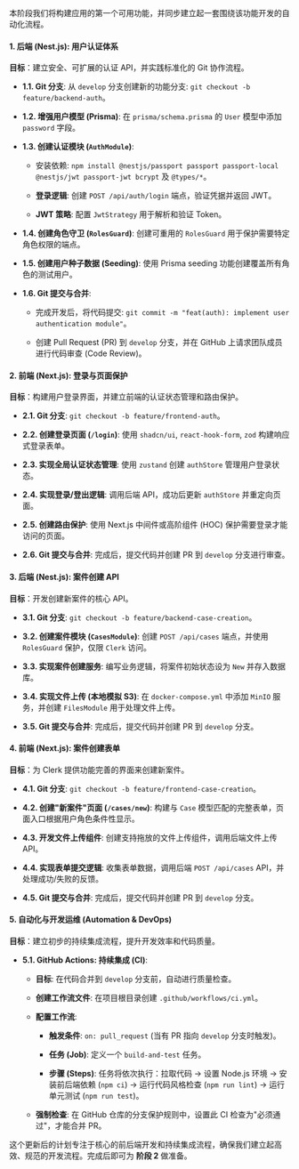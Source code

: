 本阶段我们将构建应用的第一个可用功能，并同步建立起一套围绕该功能开发的自动化流程。

#### **1. 后端 (Nest.js): 用户认证体系**

**目标**：建立安全、可扩展的认证 API，并实践标准化的 Git 协作流程。

- **1.1. Git 分支**: 从 `develop` 分支创建新的功能分支: `git checkout -b feature/backend-auth`。
    
- **1.2. 增强用户模型 (Prisma)**: 在 `prisma/schema.prisma` 的 `User` 模型中添加 `password` 字段。
    
- **1.3. 创建认证模块 (`AuthModule`)**:
    
    - 安装依赖: `npm install @nestjs/passport passport passport-local @nestjs/jwt passport-jwt bcrypt` 及 `@types/*`。
        
    - **登录逻辑**: 创建 `POST /api/auth/login` 端点，验证凭据并返回 JWT。
        
    - **JWT 策略**: 配置 `JwtStrategy` 用于解析和验证 Token。
        
- **1.4. 创建角色守卫 (`RolesGuard`)**: 创建可重用的 `RolesGuard` 用于保护需要特定角色权限的端点。
    
- **1.5. 创建用户种子数据 (Seeding)**: 使用 Prisma seeding 功能创建覆盖所有角色的测试用户。
    
- **1.6. Git 提交与合并**:
    
    - 完成开发后，将代码提交: `git commit -m "feat(auth): implement user authentication module"`。
        
    - 创建 Pull Request (PR) 到 `develop` 分支，并在 GitHub 上请求团队成员进行代码审查 (Code Review)。
        

#### **2. 前端 (Next.js): 登录与页面保护**

**目标**：构建用户登录界面，并建立前端的认证状态管理和路由保护。

- **2.1. Git 分支**: `git checkout -b feature/frontend-auth`。
    
- **2.2. 创建登录页面 (`/login`)**: 使用 `shadcn/ui`, `react-hook-form`, `zod` 构建响应式登录表单。
    
- **2.3. 实现全局认证状态管理**: 使用 `zustand` 创建 `authStore` 管理用户登录状态。
    
- **2.4. 实现登录/登出逻辑**: 调用后端 API，成功后更新 `authStore` 并重定向页面。
    
- **2.5. 创建路由保护**: 使用 Next.js 中间件或高阶组件 (HOC) 保护需要登录才能访问的页面。
    
- **2.6. Git 提交与合并**: 完成后，提交代码并创建 PR 到 `develop` 分支进行审查。
    

#### **3. 后端 (Nest.js): 案件创建 API**

**目标**：开发创建新案件的核心 API。

- **3.1. Git 分支**: `git checkout -b feature/backend-case-creation`。
    
- **3.2. 创建案件模块 (`CasesModule`)**: 创建 `POST /api/cases` 端点，并使用 `RolesGuard` 保护，仅限 `Clerk` 访问。
    
- **3.3. 实现案件创建服务**: 编写业务逻辑，将案件初始状态设为 `New` 并存入数据库。
    
- **3.4. 实现文件上传 (本地模拟 S3)**: 在 `docker-compose.yml` 中添加 `MinIO` 服务，并创建 `FilesModule` 用于处理文件上传。
    
- **3.5. Git 提交与合并**: 完成后，提交代码并创建 PR 到 `develop` 分支。
    

#### **4. 前端 (Next.js): 案件创建表单**

**目标**：为 Clerk 提供功能完善的界面来创建新案件。

- **4.1. Git 分支**: `git checkout -b feature/frontend-case-creation`。
    
- **4.2. 创建"新案件"页面 (`/cases/new`)**: 构建与 `Case` 模型匹配的完整表单，页面入口根据用户角色条件性显示。
    
- **4.3. 开发文件上传组件**: 创建支持拖放的文件上传组件，调用后端文件上传 API。
    
- **4.4. 实现表单提交逻辑**: 收集表单数据，调用后端 `POST /api/cases` API，并处理成功/失败的反馈。
    
- **4.5. Git 提交与合并**: 完成后，提交代码并创建 PR 到 `develop` 分支。
    

#### **5. 自动化与开发运维 (Automation & DevOps)**

**目标**：建立初步的持续集成流程，提升开发效率和代码质量。

- **5.1. GitHub Actions: 持续集成 (CI)**:
    
    - **目标**: 在代码合并到 `develop` 分支前，自动进行质量检查。
        
    - **创建工作流文件**: 在项目根目录创建 `.github/workflows/ci.yml`。
        
    - **配置工作流**:
        
        - **触发条件**: `on: pull_request` (当有 PR 指向 `develop` 分支时触发)。
            
        - **任务 (Job)**: 定义一个 `build-and-test` 任务。
            
        - **步骤 (Steps)**: 任务将依次执行：拉取代码 -> 设置 Node.js 环境 -> 安装前后端依赖 (`npm ci`) -> 运行代码风格检查 (`npm run lint`) -> 运行单元测试 (`npm run test`)。
            
    - **强制检查**: 在 GitHub 仓库的分支保护规则中，设置此 CI 检查为"必须通过"，才能合并 PR。

这个更新后的计划专注于核心的前后端开发和持续集成流程，确保我们建立起高效、规范的开发流程。完成后即可为 **阶段 2** 做准备。